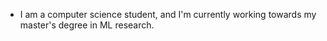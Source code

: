 - I am a computer science student, and I'm currently working towards my master's degree in ML research.

<!---
joshua-1331/joshua-1331 is a ✨ special ✨ repository because its `README.md` (this file) appears on your GitHub profile.
You can click the Preview link to take a look at your changes.
--->
